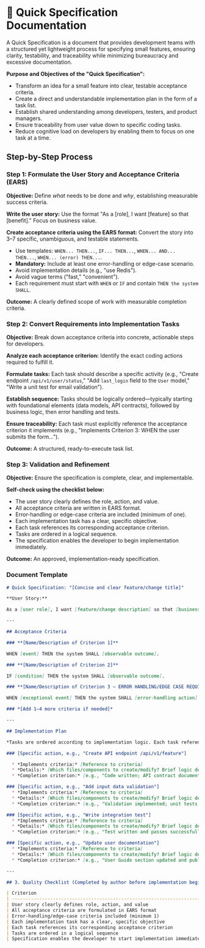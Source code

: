 # 🚀 Quick Specification Documentation

A Quick Specification is a document that provides development teams with a structured yet lightweight process for specifying small features, ensuring clarity, testability, and traceability while minimizing bureaucracy and excessive documentation.

**Purpose and Objectives of the "Quick Specification":**

* Transform an idea for a small feature into clear, testable acceptance criteria.
* Create a direct and understandable implementation plan in the form of a task list.
* Establish shared understanding among developers, testers, and product managers.
* Ensure traceability from user value down to specific coding tasks.
* Reduce cognitive load on developers by enabling them to focus on one task at a time.

## Step-by-Step Process

### Step 1: Formulate the User Story and Acceptance Criteria (EARS)

**Objective:** Define *what* needs to be done and *why*, establishing measurable success criteria.

**Write the user story:** Use the format "As a [role], I want [feature] so that [benefit]." Focus on business value.

**Create acceptance criteria using the EARS format:** Convert the story into 3–7 specific, unambiguous, and testable statements.

* Use templates: `WHEN... THEN...`, `IF... THEN...`, `WHEN... AND... THEN...`, `WHEN... (error) THEN...`.
* **Mandatory:** Include at least one error-handling or edge-case scenario.
* Avoid implementation details (e.g., "use Redis").
* Avoid vague terms ("fast," "convenient").
* Each requirement must start with `WHEN` or `IF` and contain `THEN the system SHALL`.

**Outcome:** A clearly defined scope of work with measurable completion criteria.

### Step 2: Convert Requirements into Implementation Tasks

**Objective:** Break down acceptance criteria into concrete, actionable steps for developers.

**Analyze each acceptance criterion:** Identify the exact coding actions required to fulfill it.

**Formulate tasks:** Each task should describe a specific activity (e.g., "Create endpoint `/api/v1/user/status`," "Add `last_login` field to the `User` model," "Write a unit test for email validation").

**Establish sequence:** Tasks should be logically ordered—typically starting with foundational elements (data models, API contracts), followed by business logic, then error handling and tests.

**Ensure traceability:** Each task must explicitly reference the acceptance criterion it implements (e.g., "Implements Criterion 3: WHEN the user submits the form...").

**Outcome:** A structured, ready-to-execute task list.

### Step 3: Validation and Refinement

**Objective:** Ensure the specification is complete, clear, and implementable.

**Self-check using the checklist below:**

* The user story clearly defines the role, action, and value.
* All acceptance criteria are written in EARS format.
* Error-handling or edge-case criteria are included (minimum of one).
* Each implementation task has a clear, specific objective.
* Each task references its corresponding acceptance criterion.
* Tasks are ordered in a logical sequence.
* The specification enables the developer to begin implementation immediately.

**Outcome:** An approved, implementation-ready specification.

### Document Template

```md
# Quick Specification: "[Concise and clear feature/change title]"

**User Story:**

As a [user role], I want [feature/change description] so that [business value/benefit].

---

## Acceptance Criteria

### **[Name/Description of Criterion 1]**

WHEN [event] THEN the system SHALL [observable outcome].

### **[Name/Description of Criterion 2]**

IF [condition] THEN the system SHALL [observable outcome].

### **[Name/Description of Criterion 3 – ERROR HANDLING/EDGE CASE REQUIRED]**

WHEN [exceptional event] THEN the system SHALL [error-handling action].

### *[Add 1–4 more criteria if needed]*

---

## Implementation Plan

*Tasks are ordered according to implementation logic. Each task references the acceptance criterion it fulfills.*

### [Specific action, e.g., "Create API endpoint /api/v1/feature"]

  * *Implements criteria:* [Reference to criteria]
  * *Details:* [Which files/components to create/modify? Brief logic description.]
  * *Completion criterion:* [e.g., "Code written; API contract documented in Swagger."]

### [Specific action, e.g., "Add input data validation"]
  * *Implements criteria:* [Reference to criteria]
  * *Details:* [Which files/components to create/modify? Brief logic description.]
  * *Completion criterion:* [e.g., "Validation implemented; unit tests for validation pass."]

### [Specific action, e.g., "Write integration test"]
  * *Implements criteria:* [Reference to criteria]
  * *Details:* [Which files/components to create/modify? Brief logic description.]
  * *Completion criterion:* [e.g., "Test written and passes successfully."]

### [Specific action, e.g., "Update user documentation"]
  * *Implements criteria:* [Reference to criteria]
  * *Details:* [Which files/components to create/modify? Brief logic description.]
  * *Completion criterion:* [e.g., "User Guide section updated and published to the website."]

---

## 3. Quality Checklist (Completed by author before implementation begins)

| Criterion                                                                 | Done | Comment |
| ------------------------------------------------------------------------- | ---- | ------- |
| User story clearly defines role, action, and value                        | ☐    |         |
| All acceptance criteria are formulated in EARS format                     | ☐    |         |
| Error-handling/edge-case criteria included (minimum 1)                    | ☐    |         |
| Each implementation task has a clear, specific objective                  | ☐    |         |
| Each task references its corresponding acceptance criterion              | ☐    |         |
| Tasks are ordered in a logical sequence                                   | ☐    |         |
| Specification enables the developer to start implementation immediately  | ☐    |         |

```
